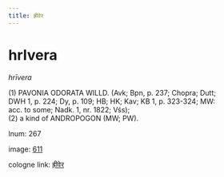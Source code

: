 ```yaml
---
title: ह्रीवेर
---
```


# hrIvera

<i>hrīvera</i>  <div n="P" />(1) <bot>PAVONIA ODORATA WILLD.</bot> (Avk; Bpn, p. 237; Chopra; Dutt; <div n="lb" />DWH 1, p. 224; Dy, p. 109; HB; HK; Kav; KB 1, p. 323-324; MW: <div n="lb" />acc. to some; Nadk. 1, nr. 1822; Vśs); <div n="P" />(2) a kind of <bot>ANDROPOGON</bot> (MW; PW).

lnum: 267

image: [611](https://www.sanskrit-lexicon.uni-koeln.de/scans/csl-apidev/servepdf.php?dict=snp&page=611)

cologne link: [ह्रीवेर](https://sanskrit-lexicon.uni-koeln.de/scans/csl-apidev/getword.php?dict=snp&key=ह्रीवेर)

